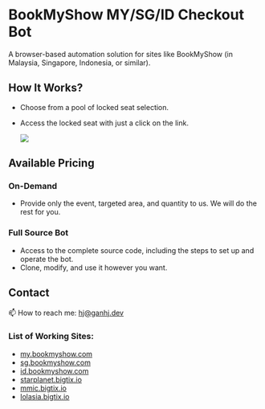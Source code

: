 # BookMyShow MY/SG/ID Checkout Bot
A browser-based automation solution for sites like BookMyShow (in Malaysia, Singapore, Indonesia, or similar).

## How It Works?
- Choose from a pool of locked seat selection.
- Access the locked seat with just a click on the link.
  
  [![](https://github.com/user-attachments/assets/e501a6e2-7f1d-4e02-89ee-d95342d3a593)](#)

## Available Pricing
### **On-Demand**
- Provide only the event, targeted area, and quantity to us. We will do the rest for you.
  
### **Full Source Bot**
- Access to the complete source code, including the steps to set up and operate the bot.
- Clone, modify, and use it however you want.

## Contact
📫 How to reach me: hj@ganhj.dev

### List of Working Sites:
- [my.bookmyshow.com](https://my.bookmyshow.com/)
- [sg.bookmyshow.com](https://sg.bookmyshow.com/)
- [id.bookmyshow.com](https://id.bookmyshow.com/)
- [starplanet.bigtix.io](https://starplanet.bigtix.io/)
- [mmic.bigtix.io](https://mmic.bigtix.io/)
- [lolasia.bigtix.io](https://lolasia.bigtix.io/)
